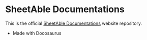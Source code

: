 # SheetAble Documentations

This is the official [SheetAble Documentations](https://sheetable.github.io/SheetAble-Documentations/) website repository.

- Made with Docosaurus
